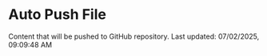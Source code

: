# Auto Push File

Content that will be pushed to GitHub repository.
Last updated: 07/02/2025, 09:09:48 AM